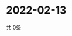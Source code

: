 # 2022-02-13
  共 0条

  <!-- BEGIN -->
  <!-- 最后更新时间Sun Feb 13 2022 15:04:12 GMT+0000 (Coordinated Universal Time) -->
  
  <!-- END -->
  
  